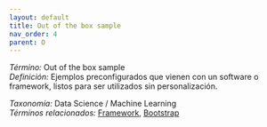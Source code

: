 ```yaml
---
layout: default
title: Out of the box sample
nav_order: 4
parent: O
---
```


*Término:* Out of the box sample  
*Definición:* Ejemplos preconfigurados que vienen con un software o framework, listos para ser utilizados sin personalización.

*Taxonomía:* Data Science / Machine Learning  
*Términos relacionados:* [Framework](https://maleniski.github.io/diccionario-angl-tec-mx/docs/alfabeticamente/F/framework/), [Bootstrap](https://maleniski.github.io/diccionario-angl-tec-mx/docs/alfabeticamente/B/bootstrap/)
